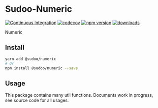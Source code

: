 # Sudoo-Numeric

[![Continuous Integration](https://github.com/SudoDotDog/Sudoo-Numeric/actions/workflows/ci.yml/badge.svg)](https://github.com/SudoDotDog/Sudoo-Numeric/actions/workflows/ci.yml)
[![codecov](https://codecov.io/gh/SudoDotDog/Sudoo-Numeric/branch/master/graph/badge.svg)](https://codecov.io/gh/SudoDotDog/Sudoo-Numeric)
[![npm version](https://badge.fury.io/js/%40sudoo%2Fnumeric.svg)](https://www.npmjs.com/package/@sudoo/numeric)
[![downloads](https://img.shields.io/npm/dm/@sudoo/numeric.svg)](https://www.npmjs.com/package/@sudoo/numeric)

Numeric

## Install

```sh
yarn add @sudoo/numeric
# Or
npm install @sudoo/numeric --save
```

## Usage

This package contains many util functions. Documents work in progress, see source code for all usages.
